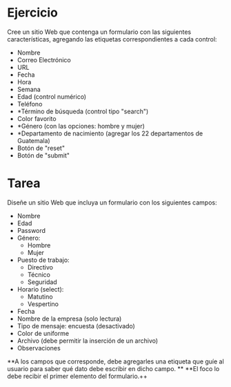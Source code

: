 # Ejercicio 
Cree un sitio Web que contenga un formulario con las siguientes características, agregando las etiquetas correspondientes a cada control:
- Nombre
- Correo Electrónico
- URL
- Fecha
- Hora
- Semana
- Edad (control numérico)
- Teléfono
- *Término de búsqueda (control tipo "search")
- Color favorito
- *Género (con las opciones: hombre y mujer)
- *Departamento de nacimiento (agregar los 22 departamentos de Guatemala)
- Botón de "reset"
- Botón de "submit"

# Tarea
Diseñe un sitio Web que incluya un formulario con los siguientes campos: 
- Nombre
- Edad
- Password
- Género:
    - Hombre
    - Mujer
- Puesto de trabajo: 
    - Directivo
    - Técnico
    - Seguridad
 - Horario (select): 
    - Matutino
    - Vespertino
 - Fecha
 - Nombre de la empresa (solo lectura)
 - Tipo de mensaje: encuesta (desactivado)
 - Color de uniforme
 - Archivo (debe permitir la inserción de un archivo)
 - Observaciones
 
 

  

**A los campos que corresponde, debe agregarles una etiqueta que guíe al usuario para saber qué dato debe escribir en dicho campo. **
**El foco lo debe recibir el primer elemento del formulario.++
